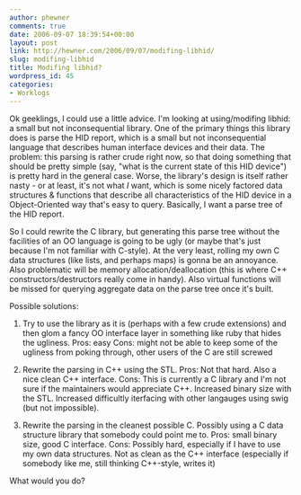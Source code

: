 ```yaml
---
author: phewner
comments: true
date: 2006-09-07 18:39:54+00:00
layout: post
link: http://hewner.com/2006/09/07/modifing-libhid/
slug: modifing-libhid
title: Modifing libhid?
wordpress_id: 45
categories:
- Worklogs
---
```


Ok geeklings, I could use a little advice.  I'm looking at using/modifing libhid: a small but not inconsequential library.  One of the primary things this library does is parse the HID report, which is a small but not inconsequential language that describes human interface devices and their data.  The problem: this parsing is rather crude right now, so that doing something that should be pretty simple (say, "what is the current state of this HID device") is pretty hard in the general case.  Worse, the library's design is itself rather nasty - or at least, it's not what _I_ want, which is some nicely factored data structures & functions that describe all characteristics of the HID device in a Object-Oriented way that's easy to query.  Basically, I want a parse tree of the HID report.

So I could rewrite the C library, but generating this parse tree without the facilities of an OO language is going to be ugly (or maybe that's just because I'm not familiar with C-style).  At the very least, rolling my own C data structures (like lists, and perhaps maps) is gonna be an annoyance.  Also problematic will be memory allocation/deallocation (this is where C++ constructors/destructors really come in handy).  Also virtual functions will be missed for querying aggregate data on the parse tree once it's built.

Possible solutions:




  1. Try to use the library as it is (perhaps with a few crude extensions) and then glom a fancy OO interface layer in something like ruby that hides the ugliness.  Pros: easy Cons: might not be able to keep some of the ugliness from poking through, other users of the C are still screwed


  2. Rewrite the parsing in C++ using the STL.  Pros: Not that hard.  Also a nice clean C++ interface.  Cons: This is currently a C library and I'm not sure if the maintainers would appreciate C++.  Increased binary size with the STL.  Increased difficultly iterfacing with other langauges using swig (but not impossible).


  3. Rewrite the parsing in the cleanest possible C.  Possibly using a C data structure library that somebody could point me to.  Pros: small binary size, good C interface.  Cons: Possibly hard, especially if I have to use my own data structures.  Not as clean as the C++ interface (especially if somebody like me, still thinking C++-style, writes it)



What would you do?


